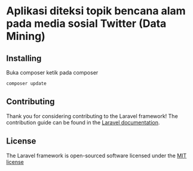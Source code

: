 # Aplikasi diteksi topik bencana alam pada media sosial Twitter (Data Mining)

## Installing

Buka composer ketik pada composer
```
composer update
```

## Contributing

Thank you for considering contributing to the Laravel framework! The contribution guide can be found in the [Laravel documentation](http://laravel.com/docs/contributions).

## License

The Laravel framework is open-sourced software licensed under the [MIT license](http://opensource.org/licenses/MIT)
